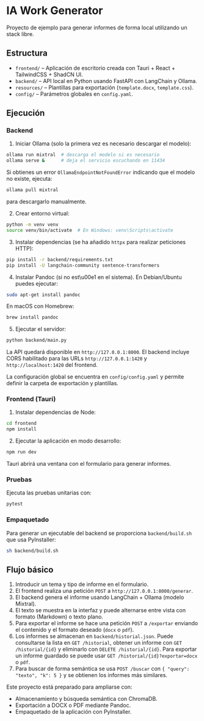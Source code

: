# IA Work Generator

Proyecto de ejemplo para generar informes de forma local utilizando un stack libre.

## Estructura

- `frontend/` – Aplicación de escritorio creada con Tauri + React + TailwindCSS + ShadCN UI.
- `backend/` – API local en Python usando FastAPI con LangChain y Ollama.
- `resources/` – Plantillas para exportación (`template.docx`, `template.css`).
- `config/` – Parámetros globales en `config.yaml`.

## Ejecución

### Backend

1. Iniciar Ollama (solo la primera vez es necesario descargar el modelo):

```bash
ollama run mixtral  # descarga el modelo si es necesario
ollama serve &      # deja el servicio escuchando en 11434
```
Si obtienes un error `OllamaEndpointNotFoundError` indicando que el modelo no
existe, ejecuta:

```bash
ollama pull mixtral
```
para descargarlo manualmente.

2. Crear entorno virtual:

```bash
python -m venv venv
source venv/bin/activate  # En Windows: venv\Scripts\activate
```

3. Instalar dependencias (se ha añadido `httpx` para realizar peticiones HTTP):

```bash
pip install -r backend/requirements.txt
pip install -U langchain-community sentence-transformers
```

4. Instalar Pandoc (si no est\u00e1 en el sistema). En Debian/Ubuntu puedes ejecutar:

```bash
sudo apt-get install pandoc
```
En macOS con Homebrew:

```bash
brew install pandoc
```

5. Ejecutar el servidor:

```bash
python backend/main.py
```

La API quedará disponible en `http://127.0.0.1:8000`.
El backend incluye CORS habilitado para las URLs `http://127.0.0.1:1420` y `http://localhost:1420` del frontend.

La configuración global se encuentra en `config/config.yaml` y permite definir
la carpeta de exportación y plantillas.

### Frontend (Tauri)

1. Instalar dependencias de Node:

```bash
cd frontend
npm install
```

2. Ejecutar la aplicación en modo desarrollo:

```bash
npm run dev
```

Tauri abrirá una ventana con el formulario para generar informes.

### Pruebas

Ejecuta las pruebas unitarias con:

```bash
pytest
```

### Empaquetado

Para generar un ejecutable del backend se proporciona `backend/build.sh` que usa
PyInstaller:

```bash
sh backend/build.sh
```

## Flujo básico

1. Introducir un tema y tipo de informe en el formulario.
2. El frontend realiza una petición `POST` a `http://127.0.0.1:8000/generar`.
3. El backend genera el informe usando LangChain + Ollama (modelo Mixtral).
4. El texto se muestra en la interfaz y puede alternarse entre vista con formato (Markdown) o texto plano.
5. Para exportar el informe se hace una petición `POST` a `/exportar` enviando el
   contenido y el formato deseado (`docx` o `pdf`).
6. Los informes se almacenan en `backend/historial.json`. Puede consultarse la
   lista en `GET /historial`, obtener un informe con `GET /historial/{id}` y
   eliminarlo con `DELETE /historial/{id}`. Para exportar un informe guardado se
   puede usar `GET /historial/{id}?exportar=docx` o `pdf`.
7. Para buscar de forma semántica se usa `POST /buscar` con `{ "query": "texto", "k": 5 }` y se obtienen los informes más similares.

Este proyecto está preparado para ampliarse con:

- Almacenamiento y búsqueda semántica con ChromaDB.
- Exportación a DOCX o PDF mediante Pandoc.
- Empaquetado de la aplicación con PyInstaller.
